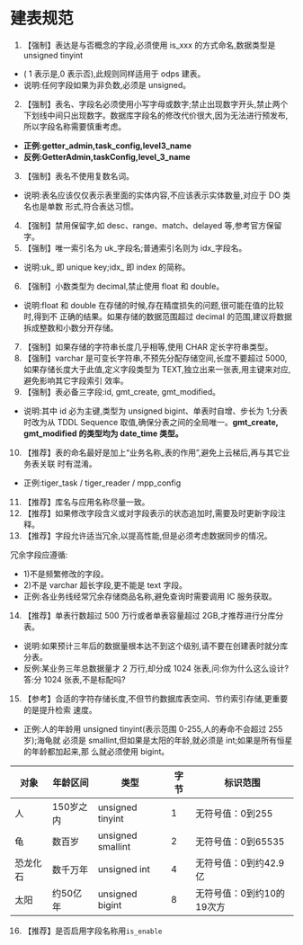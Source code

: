 # 建表规范

1. 【强制】表达是与否概念的字段,必须使用 is_xxx 的方式命名,数据类型是 unsigned tinyint 
- ( 1 表示是,0 表示否),此规则同样适用于 odps 建表。 
- 说明:任何字段如果为非负数,必须是 unsigned。 
2. 【强制】表名、字段名必须使用小写字母或数字;禁止出现数字开头,禁止两个下划线中间只出现数字。数据库字段名的修改代价很大,因为无法进行预发布,所以字段名称需要慎重考虑。 
- **正例:getter_admin,task_config,level3_name**
- **反例:GetterAdmin,taskConfig,level_3_name** 
3. 【强制】表名不使用复数名词。 
- 说明:表名应该仅仅表示表里面的实体内容,不应该表示实体数量,对应于 DO 类名也是单数 
形式,符合表达习惯。 
4. 【强制】禁用保留字,如 desc、range、match、delayed 等,参考官方保留字。 
5. 【强制】唯一索引名为 uk_字段名;普通索引名则为 idx_字段名。 
- 说明:uk_ 即 unique key;idx_ 即 index 的简称。 
6. 【强制】小数类型为 decimal,禁止使用 float 和 double。 
- 说明:float 和 double 在存储的时候,存在精度损失的问题,很可能在值的比较时,得到不 
正确的结果。如果存储的数据范围超过 decimal 的范围,建议将数据拆成整数和小数分开存储。 
7. 【强制】如果存储的字符串长度几乎相等,使用 CHAR 定长字符串类型。 
8. 【强制】varchar 是可变长字符串,不预先分配存储空间,长度不要超过 5000,如果存储长度大于此值,定义字段类型为 TEXT,独立出来一张表,用主键来对应,避免影响其它字段索引 
效率。 
9. 【强制】表必备三字段:id, gmt_create, gmt_modified。 
- 说明:其中 id 必为主键,类型为 unsigned bigint、单表时自增、步长为 1;分表时改为从 
TDDL Sequence 取值,确保分表之间的全局唯一。**gmt_create, gmt_modified 的类型均为 
date_time 类型。** 
10. 【推荐】表的命名最好是加上“业务名称_表的作用”,避免上云梯后,再与其它业务表关联 
时有混淆。 
- 正例:tiger_task / tiger_reader / mpp_config 
11. 【推荐】库名与应用名称尽量一致。 
12. 【推荐】如果修改字段含义或对字段表示的状态追加时,需要及时更新字段注释。 
13. 【推荐】字段允许适当冗余,以提高性能,但是必须考虑数据同步的情况。

冗余字段应遵循: 
- 1)不是频繁修改的字段。 
- 2)不是 varchar 超长字段,更不能是 text 字段。 
- 正例:各业务线经常冗余存储商品名称,避免查询时需要调用 IC 服务获取。 
14. 【推荐】单表行数超过 500 万行或者单表容量超过 2GB,才推荐进行分库分表。 
- 说明:如果预计三年后的数据量根本达不到这个级别,请不要在创建表时就分库分表。 
- 反例:某业务三年总数据量才 2 万行,却分成 1024 张表,问:你为什么这么设计?答:分 1024 
张表,不是标配吗? 
15. 【参考】合适的字符存储长度,不但节约数据库表空间、节约索引存储,更重要的是提升检索 
速度。 

- 正例:人的年龄用 unsigned tinyint(表示范围 0-255,人的寿命不会超过 255 岁);海龟就 
必须是 smallint,但如果是太阳的年龄,就必须是 int;如果是所有恒星的年龄都加起来,那 
么就必须使用 bigint。

|  对象 | 年龄区间  | 类型 | 字节 | 标识范围
|---|---| --- | ---| ---| 
| 人  | 150岁之内 | unsigned tinyint | 1 |  无符号值：0到255
| 龟  | 数百岁 | unsigned smallint | 2 |  无符号值：0到65535
| 恐龙化石  | 数千万年 | unsigned int | 4 |  无符号值：0到约42.9亿
| 太阳  | 约50亿年 | unsigned bigint | 8 |  无符号值：0到约10的19次方

16. 【推荐】是否启用字段名称用`is_enable`